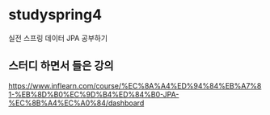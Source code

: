 # studyspring4
실전 스프링 데이터 JPA 공부하기

## 스터디 하면서 들은 강의
https://www.inflearn.com/course/%EC%8A%A4%ED%94%84%EB%A7%81-%EB%8D%B0%EC%9D%B4%ED%84%B0-JPA-%EC%8B%A4%EC%A0%84/dashboard

